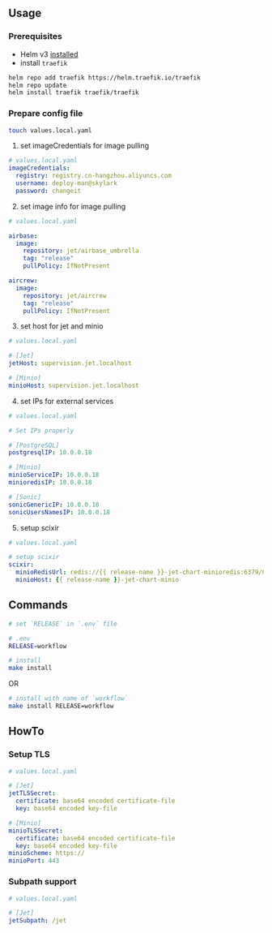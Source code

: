 ## Usage

### Prerequisites
- Helm v3 [installed](https://helm.sh/docs/using_helm/#installing-helm)
- install `traefik`

```bash
helm repo add traefik https://helm.traefik.io/traefik
helm repo update
helm install traefik traefik/traefik
````

### Prepare config file
```bash
touch values.local.yaml
```

1. set imageCredentials for image pulling
```yaml
# values.local.yaml
imageCredentials:
  registry: registry.cn-hangzhou.aliyuncs.com
  username: deploy-man@skylark
  password: changeit
```

2. set image info for image pulling
```yaml
# values.local.yaml

airbase:
  image:
    repository: jet/airbase_umbrella
    tag: "release"
    pullPolicy: IfNotPresent

aircrew:
  image:
    repository: jet/aircrew
    tag: "release"
    pullPolicy: IfNotPresent
```

3. set host for jet and minio
```yaml
# values.local.yaml

# [Jet]
jetHost: supervision.jet.localhost

# [Minio]
minioHost: supervision.jet.localhost
```

4. set IPs for external services
```yaml
# values.local.yaml

# Set IPs properly

# [PostgreSQL]
postgresqlIP: 10.0.0.18

# [Minio]
minioServiceIP: 10.0.0.18
minioredisIP: 10.0.0.18

# [Sonic]
sonicGenericIP: 10.0.0.18
sonicUsersNamesIP: 10.0.0.18
```

5. setup scixir
```yaml
# values.local.yaml

# setup scixir
scixir:
  minioRedisUrl: redis://{{ release-name }}-jet-chart-minioredis:6379/0
  minioHost: {{ release-name }}-jet-chart-minio
```

## Commands
```bash
# set `RELEASE` in `.env` file

# .env
RELEASE=workflow

# install
make install
```

OR

```bash
# install with name of `workflow`
make install RELEASE=workflow
```

## HowTo

### Setup TLS
```yaml
# values.local.yaml

# [Jet]
jetTLSSecret:
  certificate: base64 encoded certificate-file
  key: base64 encoded key-file

# [Minio]
minioTLSSecret:
  certificate: base64 encoded certificate-file
  key: base64 encoded key-file
minioScheme: https://
minioPort: 443
```

### Subpath support
```yaml
# values.local.yaml

# [Jet]
jetSubpath: /jet
```
